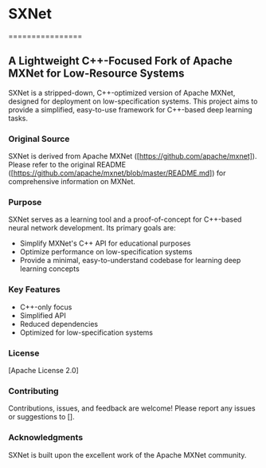 # SXNet
================


## A Lightweight C++-Focused Fork of Apache MXNet for Low-Resource Systems

SXNet is a stripped-down, C++-optimized version of Apache MXNet, designed for deployment on low-specification systems. This project aims to provide a simplified, easy-to-use framework for C++-based deep learning tasks.


### Original Source

SXNet is derived from Apache MXNet ([https://github.com/apache/mxnet]). Please refer to the original README ([https://github.com/apache/mxnet/blob/master/README.md]) for comprehensive information on MXNet.


### Purpose

SXNet serves as a learning tool and a proof-of-concept for C++-based neural network development. Its primary goals are:


* Simplify MXNet's C++ API for educational purposes
* Optimize performance on low-specification systems
* Provide a minimal, easy-to-understand codebase for learning deep learning concepts


### Key Features

* C++-only focus
* Simplified API
* Reduced dependencies
* Optimized for low-specification systems


### License

[Apache License 2.0]


### Contributing

Contributions, issues, and feedback are welcome! Please report any issues or suggestions to [<url>].


### Acknowledgments

SXNet is built upon the excellent work of the Apache MXNet community.

